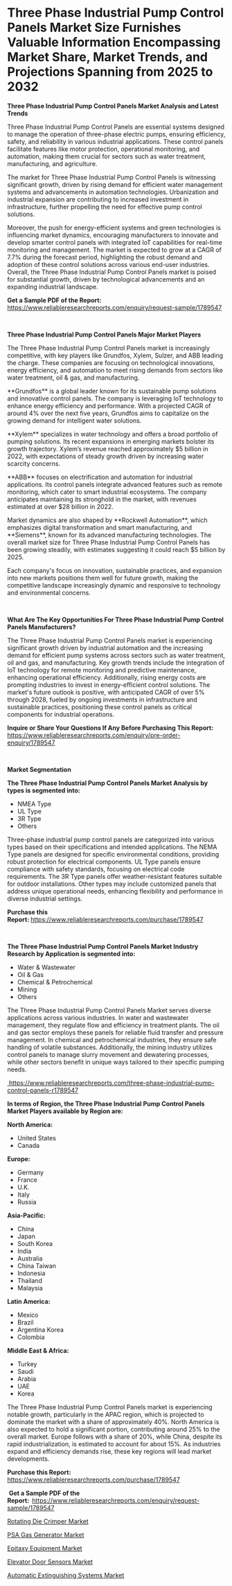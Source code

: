 <p><h1>Three Phase Industrial Pump Control Panels Market Size Furnishes Valuable Information Encompassing Market Share, Market Trends, and Projections Spanning from 2025 to 2032</h1></p><p><strong>Three Phase Industrial Pump Control Panels Market Analysis and Latest Trends</strong></p>
<p><p>Three Phase Industrial Pump Control Panels are essential systems designed to manage the operation of three-phase electric pumps, ensuring efficiency, safety, and reliability in various industrial applications. These control panels facilitate features like motor protection, operational monitoring, and automation, making them crucial for sectors such as water treatment, manufacturing, and agriculture.</p><p>The market for Three Phase Industrial Pump Control Panels is witnessing significant growth, driven by rising demand for efficient water management systems and advancements in automation technologies. Urbanization and industrial expansion are contributing to increased investment in infrastructure, further propelling the need for effective pump control solutions. </p><p>Moreover, the push for energy-efficient systems and green technologies is influencing market dynamics, encouraging manufacturers to innovate and develop smarter control panels with integrated IoT capabilities for real-time monitoring and management. The market is expected to grow at a CAGR of 7.7% during the forecast period, highlighting the robust demand and adoption of these control solutions across various end-user industries. Overall, the Three Phase Industrial Pump Control Panels market is poised for substantial growth, driven by technological advancements and an expanding industrial landscape.</p></p>
<p><strong>Get a Sample PDF of the Report:&nbsp;</strong> <a href="https://www.reliableresearchreports.com/enquiry/request-sample/1789547?utm_campaign=2794&utm_medium=2&utm_source=Github&utm_content=ia&utm_term=25032025&utm_id=three-phase-industrial-pump-control-panels">https://www.reliableresearchreports.com/enquiry/request-sample/1789547</a></p>
<p>&nbsp;</p>
<p><strong>Three Phase Industrial Pump Control Panels Major Market Players</strong></p>
<p><p>The Three Phase Industrial Pump Control Panels market is increasingly competitive, with key players like Grundfos, Xylem, Sulzer, and ABB leading the charge. These companies are focusing on technological innovations, energy efficiency, and automation to meet rising demands from sectors like water treatment, oil & gas, and manufacturing.</p><p>**Grundfos** is a global leader known for its sustainable pump solutions and innovative control panels. The company is leveraging IoT technology to enhance energy efficiency and performance. With a projected CAGR of around 4% over the next five years, Grundfos aims to capitalize on the growing demand for intelligent water solutions.</p><p>**Xylem** specializes in water technology and offers a broad portfolio of pumping solutions. Its recent expansions in emerging markets bolster its growth trajectory. Xylem’s revenue reached approximately $5 billion in 2022, with expectations of steady growth driven by increasing water scarcity concerns.</p><p>**ABB** focuses on electrification and automation for industrial applications. Its control panels integrate advanced features such as remote monitoring, which cater to smart industrial ecosystems. The company anticipates maintaining its stronghold in the market, with revenues estimated at over $28 billion in 2022.</p><p>Market dynamics are also shaped by **Rockwell Automation**, which emphasizes digital transformation and smart manufacturing, and **Siemens**, known for its advanced manufacturing technologies. The overall market size for Three Phase Industrial Pump Control Panels has been growing steadily, with estimates suggesting it could reach $5 billion by 2025.</p><p>Each company's focus on innovation, sustainable practices, and expansion into new markets positions them well for future growth, making the competitive landscape increasingly dynamic and responsive to technology and environmental concerns.</p></p>
<p>&nbsp;</p>
<p><strong>What Are The Key Opportunities For Three Phase Industrial Pump Control Panels Manufacturers?</strong></p>
<p><p>The Three Phase Industrial Pump Control Panels market is experiencing significant growth driven by industrial automation and the increasing demand for efficient pump systems across sectors such as water treatment, oil and gas, and manufacturing. Key growth trends include the integration of IoT technology for remote monitoring and predictive maintenance, enhancing operational efficiency. Additionally, rising energy costs are prompting industries to invest in energy-efficient control solutions. The market's future outlook is positive, with anticipated CAGR of over 5% through 2028, fueled by ongoing investments in infrastructure and sustainable practices, positioning these control panels as critical components for industrial operations.</p></p>
<p><strong>Inquire or Share Your Questions If Any Before Purchasing This Report:</strong> <a href="https://www.reliableresearchreports.com/enquiry/pre-order-enquiry/1789547?utm_campaign=2794&utm_medium=2&utm_source=Github&utm_content=ia&utm_term=25032025&utm_id=three-phase-industrial-pump-control-panels">https://www.reliableresearchreports.com/enquiry/pre-order-enquiry/1789547</a></p>
<p>&nbsp;</p>
<p><strong>Market Segmentation</strong></p>
<p><strong>The Three Phase Industrial Pump Control Panels Market Analysis by types is segmented into:</strong></p>
<p><ul><li>NMEA Type</li><li>UL Type</li><li>3R Type</li><li>Others</li></ul></p>
<p><p>Three-phase industrial pump control panels are categorized into various types based on their specifications and intended applications. The NEMA Type panels are designed for specific environmental conditions, providing robust protection for electrical components. UL Type panels ensure compliance with safety standards, focusing on electrical code requirements. The 3R Type panels offer weather-resistant features suitable for outdoor installations. Other types may include customized panels that address unique operational needs, enhancing flexibility and performance in diverse industrial settings.</p></p>
<p><strong>Purchase this Report:&nbsp;</strong><a href="https://www.reliableresearchreports.com/purchase/1789547?utm_campaign=2794&utm_medium=2&utm_source=Github&utm_content=ia&utm_term=25032025&utm_id=three-phase-industrial-pump-control-panels">https://www.reliableresearchreports.com/purchase/1789547</a></p>
<p>&nbsp;</p>
<p><strong>The Three Phase Industrial Pump Control Panels Market Industry Research by Application is segmented into:</strong></p>
<p><ul><li>Water & Wastewater</li><li>Oil & Gas</li><li>Chemical & Petrochemical</li><li>Mining</li><li>Others</li></ul></p>
<p><p>The Three Phase Industrial Pump Control Panels Market serves diverse applications across various industries. In water and wastewater management, they regulate flow and efficiency in treatment plants. The oil and gas sector employs these panels for reliable fluid transfer and pressure management. In chemical and petrochemical industries, they ensure safe handling of volatile substances. Additionally, the mining industry utilizes control panels to manage slurry movement and dewatering processes, while other sectors benefit in unique ways tailored to their specific pumping needs.</p></p>
<p><a href="https://www.reliableresearchreports.com/three-phase-industrial-pump-control-panels-r1789547?utm_campaign=2794&utm_medium=2&utm_source=Github&utm_content=ia&utm_term=25032025&utm_id=three-phase-industrial-pump-control-panels">&nbsp;https://www.reliableresearchreports.com/three-phase-industrial-pump-control-panels-r1789547</a></p>
<p><strong>In terms of Region, the Three Phase Industrial Pump Control Panels Market Players available by Region are:</strong></p>
<p>
    <p> <strong> North America: </strong>
        <ul>
            <li>United States</li>
            <li>Canada</li>
        </ul>
        </p> 
    <p> <strong> Europe: </strong>
        <ul>
            <li>Germany</li>
            <li>France</li>
            <li>U.K.</li>
            <li>Italy</li>
            <li>Russia</li>
        </ul>
        </p> 
    <p> <strong> Asia-Pacific: </strong>
        <ul>
            <li>China</li>
            <li>Japan</li>
            <li>South Korea</li>
            <li>India</li>
            <li>Australia</li>
            <li>China Taiwan</li>
            <li>Indonesia</li>
            <li>Thailand</li>
            <li>Malaysia</li>
        </ul>
        </p> 
    <p> <strong> Latin America: </strong>
        <ul>
            <li>Mexico</li>
            <li>Brazil</li>
            <li>Argentina Korea</li>
            <li>Colombia</li>
        </ul>
        </p> 
    <p> <strong> Middle East & Africa: </strong>
        <ul>
            <li>Turkey</li>
            <li>Saudi</li>
            <li>Arabia</li>
            <li>UAE</li>
            <li>Korea</li>
        </ul>
    </p>
    </p>
<p><p>The Three Phase Industrial Pump Control Panels market is experiencing notable growth, particularly in the APAC region, which is projected to dominate the market with a share of approximately 40%. North America is also expected to hold a significant portion, contributing around 25% to the overall market. Europe follows with a share of 20%, while China, despite its rapid industrialization, is estimated to account for about 15%. As industries expand and efficiency demands rise, these key regions will lead market developments.</p></p>
<p><strong>Purchase this Report: </strong><a href="https://www.reliableresearchreports.com/purchase/1789547?utm_campaign=2794&utm_medium=2&utm_source=Github&utm_content=ia&utm_term=25032025&utm_id=three-phase-industrial-pump-control-panels">https://www.reliableresearchreports.com/purchase/1789547</a></p>
<p>&nbsp;<strong>Get a Sample PDF of the Report:&nbsp;&nbsp;</strong><a href="https://www.reliableresearchreports.com/enquiry/request-sample/1789547?utm_campaign=2794&utm_medium=2&utm_source=Github&utm_content=ia&utm_term=25032025&utm_id=three-phase-industrial-pump-control-panels">https://www.reliableresearchreports.com/enquiry/request-sample/1789547</a></p>
<p><strong></strong></p>
<p><p><a href="https://www.linkedin.com/pulse/rotating-die-crimper-market-analysis-post-pandemic-reset-e575f?utm_campaign=2794&utm_medium=2&utm_source=Github&utm_content=ia&utm_term=25032025&utm_id=three-phase-industrial-pump-control-panels">Rotating Die Crimper Market</a></p><p><a href="https://www.linkedin.com/pulse/state-psa-gas-generator-market-projected-growth-cagr-1482025-k8xvf?utm_campaign=2794&utm_medium=2&utm_source=Github&utm_content=ia&utm_term=25032025&utm_id=three-phase-industrial-pump-control-panels">PSA Gas Generator Market</a></p><p><a href="https://www.linkedin.com/pulse/forecasting-epitaxy-equipment-market-expected-growth-rate-edmnc?utm_campaign=2794&utm_medium=2&utm_source=Github&utm_content=ia&utm_term=25032025&utm_id=three-phase-industrial-pump-control-panels">Epitaxy Equipment Market</a></p><p><a href="https://www.linkedin.com/pulse/future-elevator-door-sensors-market-trends-revenue-forecast-7mouf?utm_campaign=2794&utm_medium=2&utm_source=Github&utm_content=ia&utm_term=25032025&utm_id=three-phase-industrial-pump-control-panels">Elevator Door Sensors Market</a></p><p><a href="https://www.linkedin.com/pulse/automatic-extinguishing-systems-market-deployment-global-rpzwf?utm_campaign=2794&utm_medium=2&utm_source=Github&utm_content=ia&utm_term=25032025&utm_id=three-phase-industrial-pump-control-panels">Automatic Extinguishing Systems Market</a></p></p>